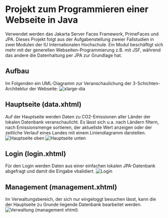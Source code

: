 # Projekt zum Programmieren einer Webseite in Java

Verwendet werden das Jakarta Server Faces Framework, PrimeFaces und JPA.
Dieses Projekt folgt aus der Aufgabenstellung zweier Fallstudien in zwei Modulen der IU Internationalen Hochschule. Ein Modul beschäftigt sich mehr mit der generellen Webseiten-Programmierung z.B. mit JSF, während das andere die Datenhaltung per JPA zur Grundlage hat.

## Aufbau
Im Folgenden ein UML-Diagramm zur Veranschaulichung der 3-Schichten-Architektur der Webseite:
![xlarge-dia](https://user-images.githubusercontent.com/75684697/187073767-c5c64c8b-8654-4bf6-9805-6a419f869ff4.png)

## Hauptseite (data.xhtml)
Auf der Hauptseite werden Daten zu CO2-Emissionen aller Länder der lokalen Datenbank veranschaulicht. Es lässt sich u.a. nach Ländern filtern, nach Emissionsmenge sortieren, der aktuellste Wert anzeigen oder der zeitliche Verlauf eines Landes mit einem Liniendiagramm darstellen.
![Hauptseite oben](https://user-images.githubusercontent.com/75684697/187069766-e776a3de-fd5d-4417-9a8a-c5f516490bf0.png)
![Hauptseite unten](https://user-images.githubusercontent.com/75684697/187069788-b96c4eab-8701-449e-b81a-773c347e999b.png)

## Login (login.xhtml)
Für den Login werden Daten aus einer einfachen lokalen JPA-Datenbank abgefragt und damit die Eingabe vbalidiert.
![Login](https://user-images.githubusercontent.com/75684697/187070296-202b3ec5-2580-4647-bb93-b95641588ed1.png)

## Management (management.xhtml)
Im Verwaltungsbereich, der sich nur eingeloggt besuchen lässt, kann die der Hauptseite zu Grunde liegende Datenbank bearbeitet werden.
![Verwaltung (management xhtml)](https://user-images.githubusercontent.com/75684697/167375585-9a83f360-a973-4e23-b11b-3229c13bee97.png)
